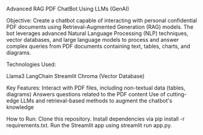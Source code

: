 Advanced RAG PDF ChatBot Using LLMs (GenAI)

Objective:
Create a chatbot capable of interacting with personal confidential PDF documents using Retrieval-Augmented Generation (RAG) models. The bot leverages advanced Natural Language Processing (NLP) techniques, vector databases, and large language models to process and answer complex queries from PDF documents containing text, tables, charts, and diagrams.

Technologies Used:

Llama3
LangChain
Streamlit
Chroma (Vector Database)

Key Features:
Interact with PDF files, including non-textual data (tables, diagrams)
Answers questions related to the PDF content
Use of cutting-edge LLMs and retrieval-based methods to augment the chatbot's knowledge

How to Run:
Clone this repository.
Install dependencies via pip install -r requirements.txt.
Run the Streamlit app using streamlit run app.py.
